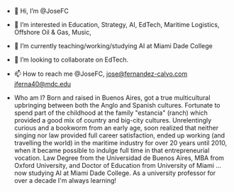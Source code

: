 - 👋 Hi, I’m @JoseFC
- 👀 I’m interested in Education, Strategy, AI, EdTech, Maritime Logistics, Offshore Oil & Gas, Music, 
- 🌱 I’m currently teaching/working/studying AI at Miami Dade College
- 💞️ I’m looking to collaborate on EdTech.
- 📫 How to reach me @JoseFC, jose@fernandez-calvo.com  jferna40@mdc.edu

- Who am I?  Born and raised in Buenos Aires, got a true multicultural upbringing between both the Anglo and Spanish cultures. Fortunate to spend part of the childhood at the family "estancia" (ranch) which provided a good mix of country and big-city cultures. Unrelentingly curious and a bookworm from an early age, soon realized that neither singing nor law provided full career satisfaction, ended up working (and travelling the world) in the maritime industry for over 20 years until 2010, when it became possible to indulge full time in that entrepreneurial vocation. Law Degree from the Universidad de Buenos Aires, MBA from Oxford University, and Doctor of Education from University of Miami ... now studying AI at Miami Dade College. As a university professor for over a decade I'm always learning!



